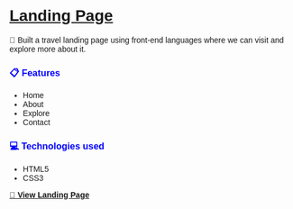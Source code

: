 <!DOCTYPE html>
<html lang="en">
<head>
    <meta charset="UTF-8">
    <meta http-equiv="X-UA-Compatible" content="IE=edge">
    <meta name="viewport" content="width=device-width, initial-scale=1.0">
</head>
<body style="font-family: Arial, Helvetica, sans-serif;">
    <h1><u>Landing Page</u></h1>
    <div>
    <p >📌 Built a travel landing page using front-end languages where we can visit and explore more about it.</p>
    </div>
    <div>
    <h3 style="color: blue;">📋 Features</h3>
    <ul>
        <li>Home</li>
        <li>About</li>
        <li>Explore</li>
        <li>Contact</li>
    </ul>
    </div>
    <div>
        <h3 style="color: blue;">💻 Technologies used</h3>
        <ul>
            <li>HTML5</li>
            <li>CSS3</li>
        </ul>
        </div>
        <a href="https://ruchika17012001.github.io/Landing-Page/" target="_blank"><p><b>📌 View Landing Page</b></p></a>
        
</body>
</html>
